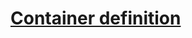 # [Container definition](http://docs.aws.amazon.com/AmazonECS/latest/developerguide/task_definition_parameters.html)